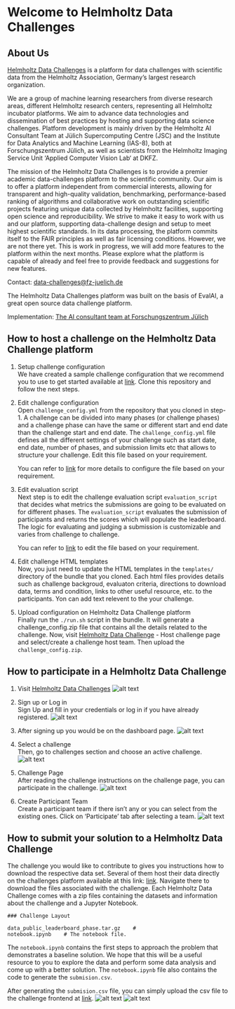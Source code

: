 # Welcome to Helmholtz Data Challenges

## About Us

[Helmholtz Data Challenges](https://helmholtz-data-challenges.de/) is a platform for data challenges with scientific data from the Helmholtz Association, Germany’s largest research organization.

We are a group of machine learning researchers from diverse research areas, different Helmholtz research centers, representing all Helmholtz incubator platforms. We aim to advance data technologies and dissemination of best practices by hosting and supporting data science challenges. Platform development is mainly driven by the Helmholtz AI Consultant Team at Jülich Supercomputing Centre (JSC) and the Institute for Data Analytics and Machine Learning (IAS-8), both at Forschungszentrum Jülich, as well as scientists from the Helmholtz Imaging Service Unit ‘Applied Computer Vision Lab‘ at DKFZ.

The mission of the Helmholtz Data Challenges is to provide a premier academic data-challenges platform to the scientific community. Our aim is to offer a platform independent from commercial interests, allowing for transparent and high-quality validation, benchmarking, performance-based ranking of algorithms and collaborative work on outstanding scientific projects featuring unique data collected by Helmholtz facilities, supporting open science and reproducibility. We strive to make it easy to work with us and our platform, supporting data-challenge design and setup to meet highest scientific standards. In its data processing, the platform commits itself to the FAIR principles as well as fair licensing conditions. However, we are not there yet. This is work in progress, we will add more features to the platform within the next months. Please explore what the platform is capable of already and feel free to provide feedback and suggestions for new features.

Contact: data-challenges@fz-juelich.de

The Helmholtz Data Challenges platform was built on the basis of EvalAI, a great open source data challenge platform.

Implementation: [The AI consultant team at Forschungszentrum Jülich](https://www.helmholtz.ai/themenmenue/our-research/consultant-teams/helmholtz-ai-consultants-fzj/index.html)

## How to host a challenge on the Helmholtz Data Challenge platform

1. Setup challenge configuration <br />
    We have created a sample challenge configuration that we recommend you to use to get started available at [link](https://github.com/HelmholtzAI-FZJ/juelich_challenges-template-challenge). Clone this repository and follow the next steps.

2. Edit challenge configuration <br />
    Open `challenge_config.yml` from the repository that you cloned in step-1. A challenge can be divided into many phases (or challenge phases) and a challenge phase can have the same or different start and end date than the challenge start and end date. The `challenge_config.yml` file defines all the different settings of your challenge such as start date, end date, number of phases, and submission limits etc that allows to structure your challenge. Edit this file based on your requirement.

    You can refer to [link](https://evalai.readthedocs.io/en/latest/configuration.html) for more details to configure the file based on your requirement.

3. Edit evaluation script <br />
    Next step is to edit the challenge evaluation script `evaluation_script` that decides what metrics the submissions are going to be evaluated on for different phases. The `evaluation_script` evaluates the submission of participants and returns the scores which will populate the leaderboard. The logic for evaluating and judging a submission is customizable and varies from challenge to challenge. 

    You can refer to [link](https://evalai.readthedocs.io/en/latest/evaluation_scripts.html) to edit the file based on your requirement.

4. Edit challenge HTML templates <br />
    Now, you just need to update the HTML templates in the `templates/` directory of the bundle that you cloned. Each html files provides details such as challenge backgroud, evaluaton criteria, directions to download data, terms and condition, links to other useful resource, etc. to the participants. Yon can add text relevent to the your challenge. 

5. Upload configuration on Helmholtz Data Challenge platform <br />
    Finally run the `./run.sh` script in the bundle. It will generate a challenge_config.zip file that contains all the details related to the challenge. Now, visit [Helmholtz Data Challenge](https://helmholtz-data-challenges.de/) - Host challenge page and select/create a challenge host team. Then upload the `challenge_config.zip`.

## How to participate in a Helmholtz Data Challenge

1. Visit [Helmholtz Data Challenges](https://helmholtz-data-challenges.de/)
![alt text](images/6a.png)

2. Sign up or Log in<br />
Sign Up and fill in your credentials or log in if you have already registered.
![alt text](images/5a.png)

3. After signing up you would be on the dashboard page.
![alt text](images/4a.png)

4. Select a challenge<br />
Then, go to challenges section and choose an active challenge.
![alt text](images/3a.png)

5. Challenge Page<br />
After reading the challenge instructions on the challenge page, you can participate in the challenge.
![alt text](images/2a.png)

6. Create Participant Team<br />
Create a participant team if there isn’t any or you can select from the existing ones. Click on ‘Participate’ tab after selecting a team.
![alt text](images/1a.png)



## How to submit your solution to a Helmholtz Data Challenge

The challenge you would like to contribute to gives you instructions how to download the respective data set. Several of them host their data directly on the challenges platform available at this link: [link](https://storage.data-challenges.fz-juelich.de/). Navigate there to download the files associated with the challenge. Each Helmholtz Data Challenge comes with a zip files containing the datasets and information about the challenge and a Jupyter Notebook.

    ### Challenge Layout

    data_public_leaderboard_phase.tar.gz    #
    notebook.ipynb    # The notebook file.

The `notebook.ipynb` contains the first steps to approach the problem that demonstrates a baseline solution. We hope that this will be a useful resource to you to explore the data and perform some data analysis and come up with a better solution. The `notebook.ipynb` file also contains the code to generate the `submision.csv`.

After generating the `submision.csv` file, you can simply upload the csv file to the challenge frontend at [link](https://helmholtz-data-challenges.de/). 
![alt text](images/2b.png)
![alt text](images/1b.png)
